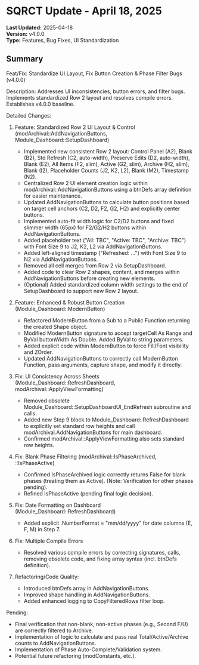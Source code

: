 # SQRCT Update - April 18, 2025

**Last Updated:** 2025-04-18  
**Version:** v4.0.0  
**Type:** Features, Bug Fixes, UI Standardization

## Summary
Feat/Fix: Standardize UI Layout, Fix Button Creation & Phase Filter Bugs (v4.0.0)

Description: Addresses UI inconsistencies, button errors, and filter bugs. Implements standardized Row 2 layout and resolves compile errors. Establishes v4.0.0 baseline.

Detailed Changes:

1.  Feature: Standardized Row 2 UI Layout & Control (modArchival::AddNavigationButtons, Module_Dashboard::SetupDashboard)
    * Implemented new consistent Row 2 layout: Control Panel (A2), Blank (B2), Std Refresh (C2, auto-width), Preserve Edits (D2, auto-width), Blank (E2), All Items (F2, slim), Active (G2, slim), Archive (H2, slim), Blank (I2), Placeholder Counts (J2, K2, L2), Blank (M2), Timestamp (N2).
    * Centralized Row 2 UI element creation logic within modArchival::AddNavigationButtons using a btnDefs array definition for easier maintenance.
    * Updated AddNavigationButtons to calculate button positions based on target cell anchors (C2, D2, F2, G2, H2) and explicitly center buttons.
    * Implemented auto-fit width logic for C2/D2 buttons and fixed slimmer width (65px) for F2/G2/H2 buttons within AddNavigationButtons.
    * Added placeholder text ("All: TBC", "Active: TBC", "Archive: TBC") with Font Size 9 to J2, K2, L2 via AddNavigationButtons.
    * Added left-aligned timestamp ("Refreshed: ...") with Font Size 9 to N2 via AddNavigationButtons.
    * Removed all cell merges from Row 2 via SetupDashboard.
    * Added code to clear Row 2 shapes, content, and merges within AddNavigationButtons before creating new elements.
    * (Optional) Added standardized column width settings to the end of SetupDashboard to support new Row 2 layout.

2.  Feature: Enhanced & Robust Button Creation (Module_Dashboard::ModernButton)
    * Refactored ModernButton from a Sub to a Public Function returning the created Shape object.
    * Modified ModernButton signature to accept targetCell As Range and ByVal buttonWidth As Double. Added ByVal to string parameters.
    * Added explicit code within ModernButton to force Fill/Font visibility and ZOrder.
    * Updated AddNavigationButtons to correctly call ModernButton Function, pass arguments, capture shape, and modify it directly.

3.  Fix: UI Consistency Across Sheets (Module_Dashboard::RefreshDashboard, modArchival::ApplyViewFormatting)
    * Removed obsolete Module_Dashboard::SetupDashboardUI_EndRefresh subroutine and calls.
    * Added new Step 9 block to Module_Dashboard::RefreshDashboard to explicitly set standard row heights and call modArchival.AddNavigationButtons for main dashboard.
    * Confirmed modArchival::ApplyViewFormatting also sets standard row heights.

4.  Fix: Blank Phase Filtering (modArchival::IsPhaseArchived, ::IsPhaseActive)
    * Confirmed IsPhaseArchived logic correctly returns False for blank phases (treating them as Active). (Note: Verification for other phases pending).
    * Refined IsPhaseActive (pending final logic decision).

5.  Fix: Date Formatting on Dashboard (Module_Dashboard::RefreshDashboard)
    * Added explicit .NumberFormat = "mm/dd/yyyy" for date columns (E, F, M) in Step 7.

6.  Fix: Multiple Compile Errors
    * Resolved various compile errors by correcting signatures, calls, removing obsolete code, and fixing array syntax (incl. btnDefs definition).

7.  Refactoring/Code Quality:
    * Introduced btnDefs array in AddNavigationButtons.
    * Improved shape handling in AddNavigationButtons.
    * Added enhanced logging to CopyFilteredRows filter loop.

Pending:
* Final verification that non-blank, non-active phases (e.g., Second F/U) are correctly filtered to Archive.
* Implementation of logic to calculate and pass real Total/Active/Archive counts to AddNavigationButtons.
* Implementation of Phase Auto-Complete/Validation system.
* Potential future refactoring (modConstants, etc.).